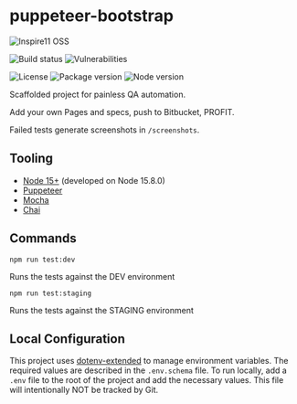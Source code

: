 # puppeteer-bootstrap

![Inspire11 OSS](https://img.shields.io/badge/Inspire11-OSS-orange?style=for-the-badge&labelColor=ff6b00&color=0055b8)

![Build status](https://img.shields.io/bitbucket/pipelines/inspire11/puppeteer-bootstrap?logo=bitbucket&style=flat-square)
![Vulnerabilities](https://img.shields.io/snyk/vulnerabilities/npm/@inspire11/puppeteer-bootstrap?style=flat-square)

![License](https://img.shields.io/npm/l/@inspire11/puppeteer-bootstrap?style=flat-square)
![Package version](https://img.shields.io/npm/v/@inspire11/puppeteer-bootstrap?style=flat-square)
![Node version](https://img.shields.io/node/v/@inspire11/puppeteer-bootstrap?style=flat-square)

Scaffolded project for painless QA automation.

Add your own Pages and specs, push to Bitbucket, PROFIT.

Failed tests generate screenshots in `/screenshots`.

## Tooling
*  [Node 15+](https://nodejs.org/en/) (developed on Node 15.8.0)
*  [Puppeteer](https://pptr.dev/)
*  [Mocha](https://mochajs.org/)
*  [Chai](https://www.chaijs.com/)

## Commands
`npm run test:dev`

Runs the tests against the DEV environment

`npm run test:staging`

Runs the tests against the STAGING environment

## Local Configuration
This project uses [dotenv-extended](https://github.com/keithmorris/node-dotenv-extended) to manage environment variables. The required values are described in the `.env.schema` file.
To run locally, add a `.env` file to the root of the project and add the necessary values. This file will intentionally NOT be tracked by Git.
